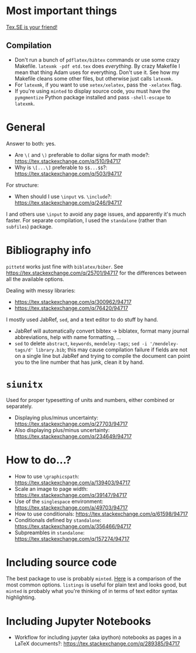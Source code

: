 # Most important things

[Tex.SE is your friend!](https://tex.stackexchange.com)

## Compilation

* Don't run a bunch of `pdflatex/bibtex` commands or use some crazy Makefile. `latexmk -pdf etd.tex` does _everything_. By crazy Makefile I mean that thing Adam uses for everything. Don't use it. See how my Makefile cleans some other files, but otherwise just calls `latexmk`.
* For `latexmk`, if you want to use `xetex/xelatex`, pass the `-xelatex` flag.
* If you're using `minted` to display source code, you must have the `pymgmentize` Python package installed and pass `-shell-escape` to `latexmk`.

# General

Answer to both: yes.

* Are `\(` and `\)` preferable to dollar signs for math mode?: https://tex.stackexchange.com/q/510/94717
* Why is `\[...\]` preferable to `$$...$$`?: https://tex.stackexchange.com/q/503/94717

For structure:

* When should I use `\input` vs. `\include`?: https://tex.stackexchange.com/q/246/94717

I and others use `\input` to avoid any page issues, and apparently it's much faster. For separate compilation, I used the `standalone` (rather than `subfiles`) package.

# Bibliography info

`pittetd` works just fine with `biblatex/biber`. See https://tex.stackexchange.com/q/25701/94717 for the differences between all the available options.

Dealing with messy libraries:

* https://tex.stackexchange.com/q/300962/94717
* https://tex.stackexchange.com/q/76420/94717

I mostly used JabRef, `sed`, and a text editor to do stuff by hand.

* JabRef will automatically convert bibtex -> biblatex, format many journal abbreviations, help with name formatting, ...
* `sed` to delete `abstract`, `keywords`, `mendeley-tags`; `sed -i '/mendeley-tags/d' library.bib`; this may cause compilation failure if fields are not on a single line but JabRef and trying to compile the document can point you to the line number that has junk, clean it by hand.

# `siunitx`

Used for proper typesetting of units and numbers, either combined or separately.

* Displaying plus/minus uncertainty: https://tex.stackexchange.com/q/27703/94717
* Also displaying plus/minus uncertainty: https://tex.stackexchange.com/q/234649/94717

# How to do...?

* How to use `\graphicspath`: https://tex.stackexchange.com/a/139403/94717
* Scale an image to page width: https://tex.stackexchange.com/q/39147/94717
* Use of the `singlespace` environment: https://tex.stackexchange.com/a/49703/94717
* How to use conditionals: https://tex.stackexchange.com/q/61598/94717
* Conditionals defined by `standalone`: https://tex.stackexchange.com/a/356466/94717
* Subpreambles in `standalone`: https://tex.stackexchange.com/q/157274/94717

# Including source code

The best package to use is probably `minted`. [Here](https://tex.stackexchange.com/q/102596/94717) is a comparison of the most common options. `listings` is useful for plain text and looks good, but `minted` is probably what you're thinking of in terms of text editor syntax highlighting.

# Including Jupyter Notebooks

* Workflow for including jupyter (aka ipython) notebooks as pages in a LaTeX documents?: https://tex.stackexchange.com/q/289385/94717
